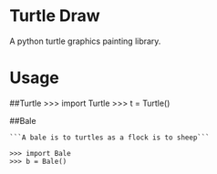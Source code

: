 Turtle Draw
===========

A python turtle graphics painting library.


Usage
=====

##Turtle
    >>> import Turtle
    >>> t = Turtle()

##Bale

    ```A bale is to turtles as a flock is to sheep```
    
    >>> import Bale
    >>> b = Bale()
    